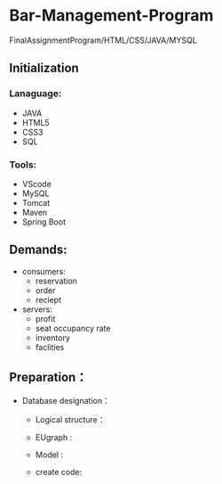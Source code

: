# Bar-Management-Program
FinalAssignmentProgram/HTML/CSS/JAVA/MYSQL
## Initialization
### Lanaguage:
   * JAVA 
   * HTML5
   * CSS3 
   * SQL 
### Tools:
   * VScode
   * MySQL 
   * Tomcat
   * Maven 
   * Spring Boot
## Demands:  
+ consumers:  
    + reservation
    + order
    + reciept  
+ servers:
    + profit
    + seat occupancy rate
    + inventory
    + faclities
   
## Preparation：  
+ Database designation：  
    + Logical structure：
        
    + EUgraph :
    + Model :
    + create code:
